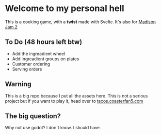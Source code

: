 # Welcome to my personal hell

This is a cooking game, with a **twist** made with Svelte.
It's also for [Madison Jam 2](https://itch.io/jam/madison-jam-2)

## To Do (48 hours left btw)
- Add the ingreadient wheel
- Add ingreadient groups on plates
- Customer ordering
- Serving orders

## Warning

This is a big repo because I put all the assets here. This is not a serious project but if you want to play it, head over to [tacos.coasterfan5.com](https://tacos.coasterfan5.com)

## The big question?

Why not use godot?
I don't know. I should have.
